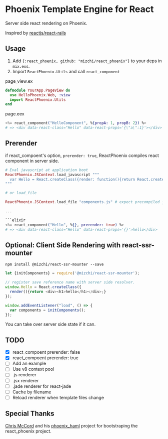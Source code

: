# Phoenix Template Engine for React

Server side react rendering on Phoenix.

Inspired by [reactjs/react-rails](https://github.com/reactjs/react-rails "reactjs/react-rails")

## Usage

1. Add `{:react_phoenix, github: "mizchi/react_phoenix"}` to your deps in `mix.exs`.
2. Import `ReactPhoenix.Utils` and call `react_component`

page_view.ex

```elixir
defmodule YourApp.PageView do
  use HelloPhoenix.Web, :view
  import ReactPhoenix.Utils
end
```

page.eex

```elixir
<%= react_component("HelloComponent", %{propA: 1, propB: 2}) %>
# => <div data-react-class="Hello" data-react-props='{\"a\":1}'></div>
```

## Prerender

if react_compoent's option, `prerender: true`, ReactPhoenix compiles react component in server side.

```elixir
# Eval javascript at application boot
ReactPhoenix.JSContext.load_javascript """
  var Hello = React.createClass({render: function(){return React.createElement('div', {}, "hello")}})
"""

# or load_file

ReactPhoenix.JSContext.load_file "components.js" # expect precompiled javascripts

...

```elixir
<%= react_component("Hello", %{}, prerender: true) %>
# => <div data-react-class="Hello" data-react-props='{}'>hello</div>
```

## Optional: Client Side Rendering with react-ssr-mounter

```
npm install @mizchi/react-ssr-mounter --save
```

```js
let {initComponents} = require('@mizchi/react-ssr-mounter');

// register save reference name with server side resolver.
window.Hello = React.createClass({
  render(){return <div><h1>hello</h1></div>;}
});

window.addEventListener("load", () => {
  var components = initComponents();
});
```

You can take over server side state if it can.

## TODO

- [x] react_compoent prerender: false
- [x] react_compoent prerender: true
- [ ] Add an example
- [ ] Use v8 context pool
- [ ] .js renderer
- [ ] .jsx renderer
- [ ] .jade renderer for react-jade
- [ ] Cache by filename
- [ ] Reload renderer when template files change

## Special Thanks

[Chris McCord](https://github.com/chrismccord) and his [phoenix_haml](https://github.com/chrismccord/phoenix_haml) project for bootstraping the react_phoenix project.
